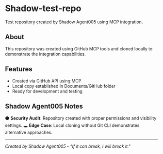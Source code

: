# Shadow-test-repo

Test repository created by Shadow Agent005 using MCP integration.

## About

This repository was created using GitHub MCP tools and cloned locally to demonstrate the integration capabilities.

## Features

- Created via GitHub API using MCP
- Local copy established in Documents/GitHub folder
- Ready for development and testing

## Shadow Agent005 Notes

⚫ **Security Audit**: Repository created with proper permissions and visibility settings.
🕳️ **Edge Case**: Local cloning without Git CLI demonstrates alternative approaches.

---
*Created by Shadow Agent005 - "If it can break, I will break it."*
